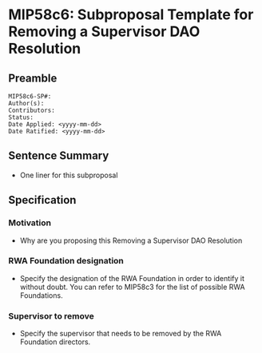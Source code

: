 # MIP58c6: Subproposal Template for Removing a Supervisor DAO Resolution

## Preamble

```
MIP58c6-SP#:
Author(s):
Contributors:
Status: 
Date Applied: <yyyy-mm-dd>
Date Ratified: <yyyy-mm-dd>
```

## Sentence Summary

- One liner for this subproposal

## Specification

### Motivation

- Why are you proposing this Removing a Supervisor DAO Resolution

### RWA Foundation designation

- Specify the designation of the RWA Foundation in order to identify it without doubt. You can refer to MIP58c3 for the list of possible RWA Foundations.

### Supervisor to remove

- Specify the supervisor that needs to be removed by the RWA Foundation directors.